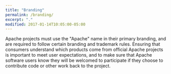 ```yaml
---
title: "Branding"
permalink: /branding/
excerpt: "."
modified: 2017-01-14T10:05:00-05:00
---
```


Apache projects must use the "Apache" name in their primary branding, and are required to follow certain branding and trademark rules.  Ensuring that consumers understand which products come from official Apache projects is important to meet user expectations, and to make sure that Apache software users know they will be welcomed to participate if they choose to contribute code or other work back to the project.


